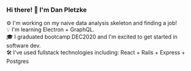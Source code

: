 ### Hi there! 👋 I'm Dan Pletzke

⚙️ I'm working on my naive data analysis skeleton and finding a job!<br>
💡 I'm learning Electron + GraphQL.  <br>
🎓 I graduated bootcamp DEC2020 and I'm excited to get started in software dev. <br>
🛠️ I've used fullstack technologies including: React + Rails + Express + Postgres <br>

